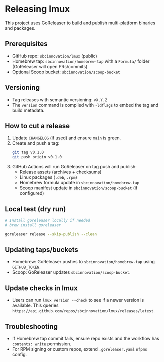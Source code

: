 # Releasing lmux

This project uses GoReleaser to build and publish multi-platform binaries and packages.

## Prerequisites

- GitHub repo: `sbcinnovation/lmux` (public)
- Homebrew tap: `sbcinnovation/homebrew-tap` with a `Formula/` folder (GoReleaser will open PRs/commits)
- Optional Scoop bucket: `sbcinnovation/scoop-bucket`

## Versioning

- Tag releases with semantic versioning: `vX.Y.Z`
- The `version` command is compiled with `-ldflags` to embed the tag and build metadata.

## How to cut a release

1. Update `CHANGELOG` (if used) and ensure `main` is green.
2. Create and push a tag:
   ```bash
   git tag v0.1.0
   git push origin v0.1.0
   ```
3. GitHub Actions will run GoReleaser on tag push and publish:
   - Release assets (archives + checksums)
   - Linux packages (`.deb`, `.rpm`)
   - Homebrew formula update in `sbcinnovation/homebrew-tap`
   - Scoop manifest update in `sbcinnovation/scoop-bucket` (if configured)

## Local test (dry run)

```bash
# Install goreleaser locally if needed
# brew install goreleaser

goreleaser release --skip-publish --clean
```

## Updating taps/buckets

- Homebrew: GoReleaser pushes to `sbcinnovation/homebrew-tap` using `GITHUB_TOKEN`.
- Scoop: GoReleaser updates `sbcinnovation/scoop-bucket`.

## Update checks in lmux

- Users can run `lmux version --check` to see if a newer version is available. This queries `https://api.github.com/repos/sbcinnovation/lmux/releases/latest`.

## Troubleshooting

- If Homebrew tap commit fails, ensure repo exists and the workflow has `contents: write` permission.
- For RPM signing or custom repos, extend `.goreleaser.yaml` `nfpms` config.
